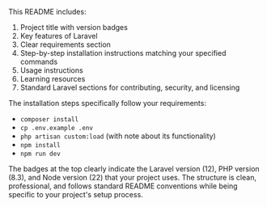 
This README includes:

1. Project title with version badges
2. Key features of Laravel
3. Clear requirements section
4. Step-by-step installation instructions matching your specified commands
5. Usage instructions
6. Learning resources
7. Standard Laravel sections for contributing, security, and licensing

The installation steps specifically follow your requirements:
- `composer install`
- `cp .env.example .env`
- `php artisan custom:load` (with note about its functionality)
- `npm install`
- `npm run dev`

The badges at the top clearly indicate the Laravel version (12), PHP version (8.3), and Node version (22) that your project uses. The structure is clean, professional, and follows standard README conventions while being specific to your project's setup process.

